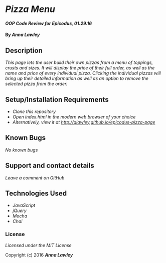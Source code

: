 # _Pizza Menu_

#### _OOP Code Review for Epicodus, 01.29.16_

#### By _**Anna Lawley**_

## Description

_This page lets the user build their own pizzas from a menu of toppings, crusts and sizes. It will display the price of their full order, as well as the name and price of every individual pizza. Clicking the individual pizzas will bring up their detailed information as well as an option to remove the selected pizza from the order._

## Setup/Installation Requirements

* _Clone this repository_
* _Open index.html in the modern web browser of your choice_
* _Alternatively, view it at http://alawley.github.io/epicodus-pizza-page_

## Known Bugs

_No known bugs_

## Support and contact details

_Leave a comment on GitHub_

## Technologies Used

* _JavaScript_
* _jQuery_
* _Mocha_
* _Chai_

### License

*Licensed under the MIT License*

Copyright (c) 2016 **_Anna Lawley_**
